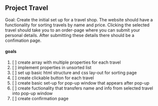 ## Project Travel

Goal: Create the initial set up for a travel shop. The website should have a functionality for sorting travels by name and price. Clicking the selected travel should take you to an order-page where you can submit your personal details. After submitting these details there should be a confimation page.

#### goals
1. [ ] create array with multiple properties for each travel
2. [ ] implement properties in unsorted list
3. [ ] set up basic html structure and css lay-out for sorting page
4. [ ] create clickable button for each travel
5. [ ] create basic set-up for pop-up window that appears after pop-up
6. [ ] create fuctionality that transfers name and info from selected travel into pop-up window
7. [ ] create confirmation page

